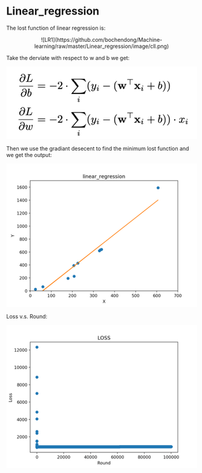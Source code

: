 # Linear_regression

The lost function of linear regression is:
<center>
![LR1](https://github.com/bochendong/Machine-learning/raw/master/Linear_regression/image/cll.png)
</center>

Take the derviate with respect to w and b we get:

![LR1](https://github.com/bochendong/Machine-learning/raw/master/Linear_regression/image/cld.png)


Then we use the gradiant desecent to find the minimum lost function and we get the output:

![LR1](https://github.com/bochendong/Machine-learning/raw/master/Linear_regression/image/LR1.png)


Loss v.s. Round:

![LR2](https://github.com/bochendong/Machine-learning/raw/master/Linear_regression/image/LR2.png)
